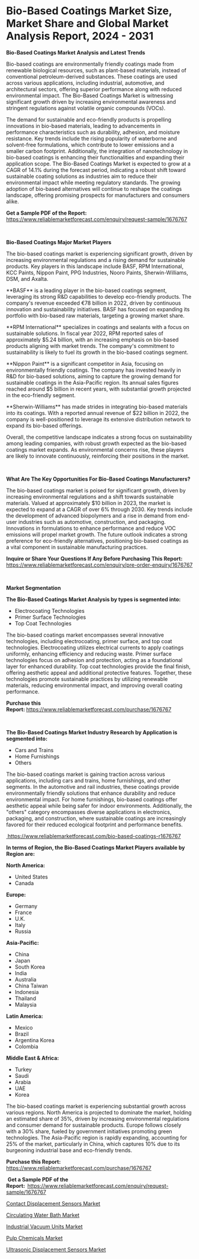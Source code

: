 <p><h1>Bio-Based Coatings Market Size, Market Share and Global Market Analysis Report, 2024 - 2031</h1></p><p><strong>Bio-Based Coatings Market Analysis and Latest Trends</strong></p>
<p><p>Bio-based coatings are environmentally friendly coatings made from renewable biological resources, such as plant-based materials, instead of conventional petroleum-derived substances. These coatings are used across various applications, including industrial, automotive, and architectural sectors, offering superior performance along with reduced environmental impact. The Bio-Based Coatings Market is witnessing significant growth driven by increasing environmental awareness and stringent regulations against volatile organic compounds (VOCs). </p><p>The demand for sustainable and eco-friendly products is propelling innovations in bio-based materials, leading to advancements in performance characteristics such as durability, adhesion, and moisture resistance. Key trends include the rising popularity of waterborne and solvent-free formulations, which contribute to lower emissions and a smaller carbon footprint. Additionally, the integration of nanotechnology in bio-based coatings is enhancing their functionalities and expanding their application scope. The Bio-Based Coatings Market is expected to grow at a CAGR of 14.1% during the forecast period, indicating a robust shift toward sustainable coating solutions as industries aim to reduce their environmental impact while meeting regulatory standards. The growing adoption of bio-based alternatives will continue to reshape the coatings landscape, offering promising prospects for manufacturers and consumers alike.</p></p>
<p><strong>Get a Sample PDF of the Report:&nbsp;</strong> <a href="https://www.reliablemarketforecast.com/enquiry/request-sample/1676767?utm_campaign=1178&utm_medium=2&utm_source=Github&utm_content=ia&utm_term=30092024&utm_id=bio-based-coatings">https://www.reliablemarketforecast.com/enquiry/request-sample/1676767</a></p>
<p>&nbsp;</p>
<p><strong>Bio-Based Coatings Major Market Players</strong></p>
<p><p>The bio-based coatings market is experiencing significant growth, driven by increasing environmental regulations and a rising demand for sustainable products. Key players in this landscape include BASF, RPM International, KCC Paints, Nippon Paint, PPG Industries, Nooro Paints, Sherwin-Williams, DSM, and Axalta.</p><p>**BASF** is a leading player in the bio-based coatings segment, leveraging its strong R&D capabilities to develop eco-friendly products. The company's revenue exceeded €78 billion in 2022, driven by continuous innovation and sustainability initiatives. BASF has focused on expanding its portfolio with bio-based raw materials, targeting a growing market share.</p><p>**RPM International** specializes in coatings and sealants with a focus on sustainable solutions. In fiscal year 2022, RPM reported sales of approximately $5.24 billion, with an increasing emphasis on bio-based products aligning with market trends. The company's commitment to sustainability is likely to fuel its growth in the bio-based coatings segment.</p><p>**Nippon Paint** is a significant competitor in Asia, focusing on environmentally friendly coatings. The company has invested heavily in R&D for bio-based solutions, aiming to capture the growing demand for sustainable coatings in the Asia-Pacific region. Its annual sales figures reached around $5 billion in recent years, with substantial growth projected in the eco-friendly segment.</p><p>**Sherwin-Williams** has made strides in integrating bio-based materials into its coatings. With a reported annual revenue of $22 billion in 2022, the company is well-positioned to leverage its extensive distribution network to expand its bio-based offerings. </p><p>Overall, the competitive landscape indicates a strong focus on sustainability among leading companies, with robust growth expected as the bio-based coatings market expands. As environmental concerns rise, these players are likely to innovate continuously, reinforcing their positions in the market.</p></p>
<p>&nbsp;</p>
<p><strong>What Are The Key Opportunities For Bio-Based Coatings Manufacturers?</strong></p>
<p><p>The bio-based coatings market is poised for significant growth, driven by increasing environmental regulations and a shift towards sustainable materials. Valued at approximately $10 billion in 2023, the market is expected to expand at a CAGR of over 6% through 2030. Key trends include the development of advanced biopolymers and a rise in demand from end-user industries such as automotive, construction, and packaging. Innovations in formulations to enhance performance and reduce VOC emissions will propel market growth. The future outlook indicates a strong preference for eco-friendly alternatives, positioning bio-based coatings as a vital component in sustainable manufacturing practices.</p></p>
<p><strong>Inquire or Share Your Questions If Any Before Purchasing This Report:</strong> <a href="https://www.reliablemarketforecast.com/enquiry/pre-order-enquiry/1676767?utm_campaign=1178&utm_medium=2&utm_source=Github&utm_content=ia&utm_term=30092024&utm_id=bio-based-coatings">https://www.reliablemarketforecast.com/enquiry/pre-order-enquiry/1676767</a></p>
<p>&nbsp;</p>
<p><strong>Market Segmentation</strong></p>
<p><strong>The Bio-Based Coatings Market Analysis by types is segmented into:</strong></p>
<p><ul><li>Electrocoating Technologies</li><li>Primer Surface Technologies</li><li>Top Coat Technologies</li></ul></p>
<p><p>The bio-based coatings market encompasses several innovative technologies, including electrocoating, primer surface, and top coat technologies. Electrocoating utilizes electrical currents to apply coatings uniformly, enhancing efficiency and reducing waste. Primer surface technologies focus on adhesion and protection, acting as a foundational layer for enhanced durability. Top coat technologies provide the final finish, offering aesthetic appeal and additional protective features. Together, these technologies promote sustainable practices by utilizing renewable materials, reducing environmental impact, and improving overall coating performance.</p></p>
<p><strong>Purchase this Report:&nbsp;</strong><a href="https://www.reliablemarketforecast.com/purchase/1676767?utm_campaign=1178&utm_medium=2&utm_source=Github&utm_content=ia&utm_term=30092024&utm_id=bio-based-coatings">https://www.reliablemarketforecast.com/purchase/1676767</a></p>
<p>&nbsp;</p>
<p><strong>The Bio-Based Coatings Market Industry Research by Application is segmented into:</strong></p>
<p><ul><li>Cars and Trains</li><li>Home Furnishings</li><li>Others</li></ul></p>
<p><p>The bio-based coatings market is gaining traction across various applications, including cars and trains, home furnishings, and other segments. In the automotive and rail industries, these coatings provide environmentally friendly solutions that enhance durability and reduce environmental impact. For home furnishings, bio-based coatings offer aesthetic appeal while being safer for indoor environments. Additionally, the "others" category encompasses diverse applications in electronics, packaging, and construction, where sustainable coatings are increasingly favored for their reduced ecological footprint and performance benefits.</p></p>
<p><a href="https://www.reliablemarketforecast.com/bio-based-coatings-r1676767?utm_campaign=1178&utm_medium=2&utm_source=Github&utm_content=ia&utm_term=30092024&utm_id=bio-based-coatings">&nbsp;https://www.reliablemarketforecast.com/bio-based-coatings-r1676767</a></p>
<p><strong>In terms of Region, the Bio-Based Coatings Market Players available by Region are:</strong></p>
<p>
    <p> <strong> North America: </strong>
        <ul>
            <li>United States</li>
            <li>Canada</li>
        </ul>
        </p> 
    <p> <strong> Europe: </strong>
        <ul>
            <li>Germany</li>
            <li>France</li>
            <li>U.K.</li>
            <li>Italy</li>
            <li>Russia</li>
        </ul>
        </p> 
    <p> <strong> Asia-Pacific: </strong>
        <ul>
            <li>China</li>
            <li>Japan</li>
            <li>South Korea</li>
            <li>India</li>
            <li>Australia</li>
            <li>China Taiwan</li>
            <li>Indonesia</li>
            <li>Thailand</li>
            <li>Malaysia</li>
        </ul>
        </p> 
    <p> <strong> Latin America: </strong>
        <ul>
            <li>Mexico</li>
            <li>Brazil</li>
            <li>Argentina Korea</li>
            <li>Colombia</li>
        </ul>
        </p> 
    <p> <strong> Middle East & Africa: </strong>
        <ul>
            <li>Turkey</li>
            <li>Saudi</li>
            <li>Arabia</li>
            <li>UAE</li>
            <li>Korea</li>
        </ul>
    </p>
    </p>
<p><p>The bio-based coatings market is experiencing substantial growth across various regions. North America is projected to dominate the market, holding an estimated share of 35%, driven by increasing environmental regulations and consumer demand for sustainable products. Europe follows closely with a 30% share, fueled by government initiatives promoting green technologies. The Asia-Pacific region is rapidly expanding, accounting for 25% of the market, particularly in China, which captures 10% due to its burgeoning industrial base and eco-friendly trends.</p></p>
<p><strong>Purchase this Report: </strong><a href="https://www.reliablemarketforecast.com/purchase/1676767?utm_campaign=1178&utm_medium=2&utm_source=Github&utm_content=ia&utm_term=30092024&utm_id=bio-based-coatings">https://www.reliablemarketforecast.com/purchase/1676767</a></p>
<p>&nbsp;<strong>Get a Sample PDF of the Report:&nbsp;&nbsp;</strong><a href="https://www.reliablemarketforecast.com/enquiry/request-sample/1676767?utm_campaign=1178&utm_medium=2&utm_source=Github&utm_content=ia&utm_term=30092024&utm_id=bio-based-coatings">https://www.reliablemarketforecast.com/enquiry/request-sample/1676767</a></p>
<p><strong></strong></p>
<p><p><a href="https://issuu.com/reportprime-2/docs/contact-displacement-sensors-market_440d30243fa147?utm_campaign=1178&utm_medium=2&utm_source=Github&utm_content=ia&utm_term=30092024&utm_id=bio-based-coatings">Contact Displacement Sensors Market</a></p><p><a href="https://www.linkedin.com/pulse/global-circulating-water-bath-market-trends-innovations-3br0e?utm_campaign=1178&utm_medium=2&utm_source=Github&utm_content=ia&utm_term=30092024&utm_id=bio-based-coatings">Circulating Water Bath Market</a></p><p><a href="https://www.linkedin.com/pulse/global-industrial-vacuum-units-market-size-share-analysis-dyrpe?utm_campaign=1178&utm_medium=2&utm_source=Github&utm_content=ia&utm_term=30092024&utm_id=bio-based-coatings">Industrial Vacuum Units Market</a></p><p><a href="https://github.com/PeterParrish5/Market-Research-Report-List-6/blob/main/pulp-chemicals-market.md?utm_campaign=1178&utm_medium=2&utm_source=Github&utm_content=ia&utm_term=30092024&utm_id=bio-based-coatings">Pulp Chemicals Market</a></p><p><a href="https://issuu.com/reportprime-2/docs/ultrasonic-displacement-sensors-mar_471b9467342638?utm_campaign=1178&utm_medium=2&utm_source=Github&utm_content=ia&utm_term=30092024&utm_id=bio-based-coatings">Ultrasonic Displacement Sensors Market</a></p></p>